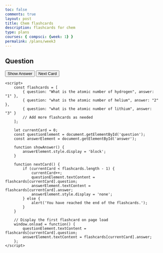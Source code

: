 ```yaml
---
toc: false
comments: true
layout: post
title: Chem flashcards
description: flashcards for chem
type: plans
courses: { compsci: {week: 1} }
permalink: /plans/week3
---
```


<html lang="en">
<head>
    <meta charset="UTF-8">
    <meta name="viewport" content="width=device-width, initial-scale=1.0">
    <title>AP Chemistry Flashcards</title>
</head>
<body>
    <div id="flashcard">
        <h2 id="question">Question</h2>
        <p id="answer" style="display: none;">Answer</p>
        <button onclick="showAnswer()">Show Answer</button>
        <button onclick="nextCard()">Next Card</button>
    </div>

    <script>
        const flashcards = [
            { question: "What is the atomic number of hydrogen", answer: "1" },
            { question: "what is the atomic number of helium", answer: "2" },
            { question: "what is the atomic number of lithium", answer: "3" }
            // Add more flashcards as needed
        ];

        let currentCard = 0;
        const questionElement = document.getElementById('question');
        const answerElement = document.getElementById('answer');

        function showAnswer() {
            answerElement.style.display = 'block';
        }

        function nextCard() {
            if (currentCard < flashcards.length - 1) {
                currentCard++;
                questionElement.textContent = flashcards[currentCard].question;
                answerElement.textContent = flashcards[currentCard].answer;
                answerElement.style.display = 'none';
            } else {
                alert('You have reached the end of the flashcards.');
            }
        }

        // Display the first flashcard on page load
        window.onload = function() {
            questionElement.textContent = flashcards[currentCard].question;
            answerElement.textContent = flashcards[currentCard].answer;
        };
    </script>
</body>
</html>
